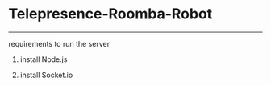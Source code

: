 # Telepresence-Roomba-Robot
---
requirements to run the server

1. install Node.js

2. install Socket.io